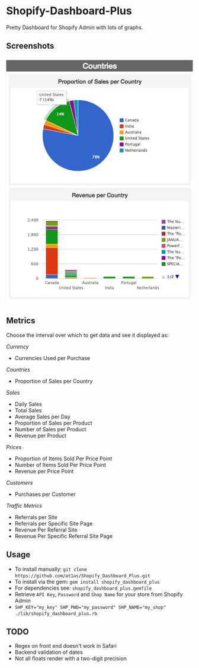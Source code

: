 # Shopify-Dashboard-Plus
Pretty Dashboard for Shopify Admin with lots of graphs.

## Screenshots

![screenshot](https://github.com/at1as/at1as.github.io/blob/master/github_repo_assets/dashboard-plus1.jpg)

## Metrics
Choose the interval over which to get data and see it displayed as:

*Currency*
* Currencies Used per Purchase

*Countries*
* Proportion of Sales per Country

*Sales*
* Daily Sales
* Total Sales
* Average Sales per Day
* Proportion of Sales per Product
* Number of Sales per Product
* Revenue per Product

*Prices*
* Proportion of Items Sold Per Price Point
* Number of Items Sold Per Price Point
* Revenue per Price Point

*Customers*
* Purchases per Customer

*Traffic Metrics*
* Referrals per Site
* Referrals per Specific Site Page
* Revenue Per Referral Site
* Revenue Per Specific Referral Site Page

## Usage
* To install manually: `git clone https://github.com/at1as/Shopify_Dashboard_Plus.git`
* To install via the gem: `gem install shopify_dashboard_plus`
* For dependencies see: `shopify_dashboard_plus.gemfile`
* Retrieve `API Key`, `Password` and `Shop Name` for your store from Shopify Admin
* `SHP_KEY="my_key" SHP_PWD="my_password" SHP_NAME="my_shop" ./lib/shopify_dashboard_plus.rb`

## TODO

* Regex on front end doesn't work in Safari
* Backend validation of dates
* Not all floats render with a two-digit precision
